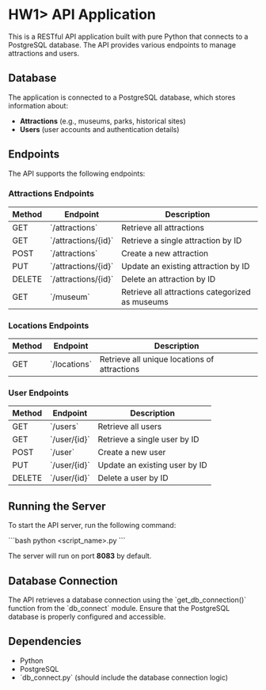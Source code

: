 # HW1> API Application

This is a RESTful API application built with pure Python that connects to a PostgreSQL database. The API provides various endpoints to manage attractions and users.

## Database

The application is connected to a PostgreSQL database, which stores information about:

- **Attractions** (e.g., museums, parks, historical sites)
- **Users** (user accounts and authentication details)

## Endpoints

The API supports the following endpoints:

### Attractions Endpoints

| Method | Endpoint            | Description                                     |
| ------ | ------------------- | ----------------------------------------------- |
| GET    | \`/attractions\`      | Retrieve all attractions                        |
| GET    | \`/attractions/{id}\` | Retrieve a single attraction by ID              |
| POST   | \`/attractions\`      | Create a new attraction                         |
| PUT    | \`/attractions/{id}\` | Update an existing attraction by ID             |
| DELETE | \`/attractions/{id}\` | Delete an attraction by ID                      |
| GET    | \`/museum\`           | Retrieve all attractions categorized as museums |

### Locations Endpoints

| Method | Endpoint     | Description                                  |
| ------ | ------------ | -------------------------------------------- |
| GET    | \`/locations\` | Retrieve all unique locations of attractions |

### User Endpoints

| Method | Endpoint     | Description                   |
| ------ | ------------ | ----------------------------- |
| GET    | \`/users\`     | Retrieve all users            |
| GET    | \`/user/{id}\` | Retrieve a single user by ID  |
| POST   | \`/user\`      | Create a new user             |
| PUT    | \`/user/{id}\` | Update an existing user by ID |
| DELETE | \`/user/{id}\` | Delete a user by ID           |

## Running the Server

To start the API server, run the following command:

\`\`\`bash
python <script_name>.py
\`\`\`

The server will run on port **8083** by default.

## Database Connection

The API retrieves a database connection using the \`get_db_connection()\` function from the \`db_connect\` module. Ensure that the PostgreSQL database is properly configured and accessible.

## Dependencies

- Python
- PostgreSQL
- \`db_connect.py\` (should include the database connection logic)

